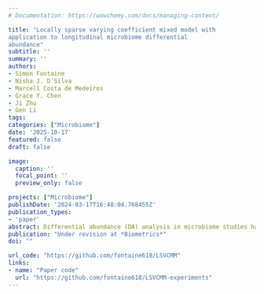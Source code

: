 ```yaml
---
# Documentation: https://wowchemy.com/docs/managing-content/

title: "Locally sparse varying coefficient mixed model with
application to longitudinal microbiome differential
abundance"
subtitle: ''
summary: ''
authors:
- Simon Fontaine
- Nisha J. D'Silva
- Marcell Costa de Medeiros
- Grace Y. Chen
- Ji Zhu
- Gen Li
tags:
categories: ["Microbiome"]
date: '2025-10-17'
featured: false
draft: false

image:
  caption: ''
  focal_point: ''
  preview_only: false

projects: ["Microbiome"]
publishDate: '2024-03-17T16:48:04.768455Z'
publication_types:
- 'paper'
abstract: Differential abundance (DA) analysis in microbiome studies has recently been used to uncover a plethora of associations between microbial composition and various health conditions. While current approaches to DA typically apply only to cross-sectional data, many studies feature a longitudinal design to better understand the underlying microbial dynamics. To study DA on longitudinal microbial studies, we introduce a novel varying coefficient mixed-effects model with local sparsity. The proposed method can identify time intervals of significant group differences while accounting for temporal dependence. Specifically, we exploit a penalized kernel smoothing approach for parameter estimation and include a random effect to account for serial correlation. In particular, it operates effectively regardless of whether sampling times are shared across subjects, accommodating irregular sampling or potentially missing observations. Simulation studies demonstrate the necessity of modelling dependence for precise estimation and support recovery. Our method's application to a longitudinal study of mice oral microbiome during cancer development revealed significant scientific insights that were otherwise not discernible through cross-sectional analyses.
publication: "Under revision at *Biometrics*"
doi: ""

url_code: "https://github.com/fontaine618/LSVCMM"
links: 
- name: "Paper code"
  url: "https://github.com/fontaine618/LSVCMM-experiments"
---
```


